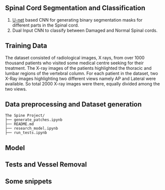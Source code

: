 ## Spinal Cord Segmentation and Classification
1. [U-net](https://arxiv.org/abs/1505.04597) based CNN for generating binary segmentation masks for different parts in the Spinal cord.
2. Dual Input CNN to classify between Damaged and Normal Spinal cords.

## Training Data
The dataset consisted of radiological images, X rays, from over 1000 thousand patients who
visited some medical centre seeking for their treatment. The X-ray images of the patients
highlighted the thoracic and lumbar regions of the vertebral column. For each
patient in the dataset, two X-Ray images highlighting two different views namely AP
and Lateral were available. So total 2000 X-ray images were there, equally divided among the two views.

## Data preprocessing and Dataset generation

```
The Spine Project/
├── generate_patches.ipynb
├── README.md
├── research_model.ipynb
├── run_tests.ipynb
```

## Model

## Tests and Vessel Removal

## Some snippets
